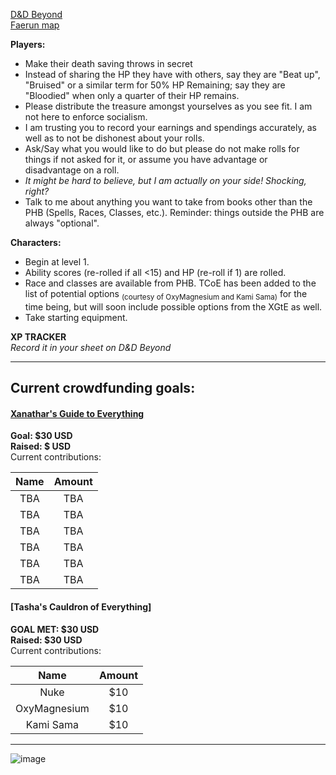 [D&D Beyond](https://ddb.ac/campaigns/join/23076252538108448)  
[Faerun map](https://1drv.ms/u/s!AraQpZJmEBTwg6skoxEPbBS6p0MNzQ?e=gkW1NE)  

__Players:__  
* Make their death saving throws in secret    
* Instead of sharing the HP they have with others, say they are "Beat up", "Bruised" or a similar term for 50% HP Remaining; say they are "Bloodied" when only a quarter of their HP remains.  
* Please distribute the treasure amongst yourselves as you see fit. I am not here to enforce socialism.  
* I am trusting you to record your earnings and spendings accurately, as well as to not be dishonest about your rolls.  
* Ask/Say what you would like to do but please do not make rolls for things if not asked for it, or assume you have advantage or disadvantage on a roll.  
* _It might be hard to believe, but I am actually on your side! Shocking, right?_  
* Talk to me about anything you want to take from books other than the PHB (Spells, Races, Classes, etc.). Reminder: things outside the PHB are always "optional".


__Characters:__  
* Begin at level 1.  
* Ability scores (re-rolled if all <15) and HP (re-roll if 1) are rolled.
* Race and classes are available from PHB. TCoE has been added to the list of potential options <sub>(courtesy of OxyMagnesium and Kami Sama)</sub> for the time being, but will soon include possible options from the XGtE as well.
* Take starting equipment.  

__**XP TRACKER**__  
_Record it in your sheet on D&D Beyond_

---
## Current crowdfunding goals:  
#### [Xanathar's Guide to Everything](https://www.dndbeyond.com/marketplace/sourcebooks/xanathars-guide-to-everything)  
__Goal: $30 USD__  
__Raised: $ USD__  
Current contributions:

Name | Amount 
:---: | :---:
TBA | TBA
TBA | TBA
TBA | TBA
TBA | TBA
TBA | TBA
TBA | TBA

#### [Tasha's Cauldron of Everything]   
__GOAL MET: $30 USD__  
__Raised: $30 USD__  
Current contributions:

Name | Amount 
:---: | :---:
Nuke | $10
OxyMagnesium | $10
Kami Sama | $10

---
![image](https://user-images.githubusercontent.com/26383552/133804674-dde10f3b-9e2f-41e6-bea3-55f54d0f67d4.png)
